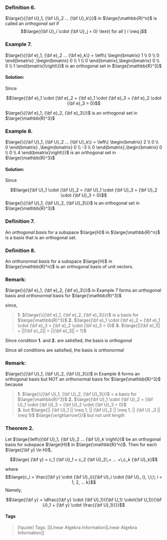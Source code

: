 ### Definition 6.

$\large{\{{\bf U}_1, {\bf U}_2 ... {\bf U}_k\}}$ in $\large{\mathbb{R}^n}$ is called an *orthogonal set* if 
$$\large{{\bf U}_i \cdot {\bf U}_j = 0} \text{ for all } i \neq j$$

### Example 7.

$\large{\{{\bf e}_1, {\bf e}_2 ... {\bf e}_k\} = \left\{ \begin{bmatrix} 1 \\ 0 \\ 0 \end{bmatrix} ,\begin{bmatrix} 0 \\ 1 \\ 0 \end{bmatrix},\begin{bmatrix} 0 \\ 0 \\ 1 \end{bmatrix}\right\}}$ is an orthogonal set in $\large{\mathbb{R}^3}$

#### Solution:

Since

$$\large{{\bf e}_1 \cdot {\bf e}_2 = {\bf e}_1 \cdot {\bf e}_3 = {\bf e}_2 \cdot {\bf e}_3 = 0}$$

$\large{\{{\bf e}_1, {\bf e}_2, {\bf e}_3\}}$ is an orthogonal set in $\large{\mathbb{R}^3}$

### Example 8.

$\large{\{{\bf U}_1, {\bf U}_2 ... {\bf U}_k\} = \left\{ \begin{bmatrix} 2 \\ 0 \\ 0 \end{bmatrix} ,\begin{bmatrix} 0 \\ -3 \\ 0 \end{bmatrix},\begin{bmatrix} 0 \\ 0 \\ 4 \end{bmatrix}\right\}}$ is an orthogonal set in $\large{\mathbb{R}^3}$

#### Solution:

Since

$$\large{{\bf U}_1 \cdot {\bf U}_2 = {\bf U}_1 \cdot {\bf U}_3 = {\bf U}_2 \cdot {\bf U}_3 = 0}$$
$\large{\{{\bf U}_1, {\bf U}_2, {\bf U}_3\}}$ is an orthogonal set in $\large{\mathbb{R}^3}$

### Definition 7.

An *orthogonal basis* for a subspace $\large{H}$ in $\large{\mathbb{R}^n}$ is a basis that is an orthogonal set.

### Definition 8.

An *orthonormal basis* for a subspace $\large{H}$ in $\large{\mathbb{R}^n}$ is an orthogonal basis of unit vectors.

### Remark:

$\large{\{{\bf e}_1, {\bf e}_2, {\bf e}_3\}}$ in Example 7 forms an *orthogonal* basis and *orthonormal* basis for $\large{\mathbb{R}^3}$

since,
>**1.** ${\large{\{{\bf e}_1, {\bf e}_2, {\bf e}_3\}}}$ is a basis for $\large{\mathbb{R}^3}$
>**2.** $\large{{\bf e}_1 \cdot {\bf e}_2 = {\bf e}_1 \cdot {\bf e}_3 = {\bf e}_2 \cdot {\bf e}_3 = 0}$
>**3.** $\large{||{\bf e}_1|| = ||{\bf e}_2|| = ||{\bf e}_3|| = 1}$

Since condition **1.** and **2.** are satisfied, the basis is *orthogonal*

Since all conditions are satisfied, the basis is *orthonormal*

### Remark:

$\large{\{{\bf U}_1, {\bf U}_2, {\bf U}_3\}}$  in Example 8 forms an orthogonal basis but NOT an orthonormal basis for $\large{\mathbb{R}^3}$ because

>**1.** $\large{\{{\bf U}_1, {\bf U}_2, {\bf U}_3\}}$  = a basis for $\large{\mathbb{R}^3}$ 
>**2.** $\large{{\bf U}_1 \cdot {\bf U}_2 = {\bf U}_1 \cdot {\bf U}_3 = {\bf U}_2 \cdot {\bf U}_3 = 0}$  
>**3.** but $\large{|| {\bf U}_1 || \neq 1, || {\bf U}_2 || \neq 1, || {\bf U} _3 || \neq 1}$ $\large{\xrightarrow{}}$ but not unit length 

### Theorem 2.

Let $\large{\left\{{\bf U}_1, {\bf U}_2 ... {\bf U}_k \right\}}$ be an orthogonal basis for subspace $\large{H}$ in $\large{\mathbb{R}^n}$. Then for each $\large{{\bf y} \in H}$,

$$\large{ {\bf y} = c_1 {\bf U}_1 + c_2 {\bf U}_2\,+ ... +\,c_k {\bf U}_k}$$

where
$$\large{c_i = \frac{{\bf y} \cdot {\bf U}_i}{{\bf U}_i \cdot {\bf U}_ i}, \;\;\; i = 1, 2, ... k}$$
Namely, 

$$\large{{\bf y} = \dfrac{{\bf y} \cdot {\bf U}_1}{{\bf U_1} \cdot{\bf U_1}}{\bf U}_1 + {\bf y} \cdot \frac{{\bf U}_1}{}}$$

#### Tags

>[!quote] Tags:
> [[Linear Algebra Information|Linear Algebra Information]]

